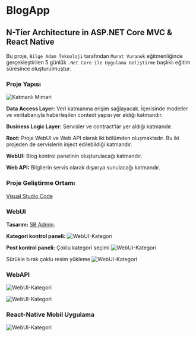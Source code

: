 # BlogApp
## N-Tier Architecture in ASP.NET Core MVC &amp; React Native

Bu proje, `Bilge Adam Teknoloji` tarafından `Murat Vuranok` eğitmenliğinde gerçekleştirilen 5 günlük `.Net Core ile Uygulama Geliştirme` başlıklı eğitim süresince oluşturulmuştur.

### Proje Yapısı
![Katmanlı Mimari](https://github.com/omereryilmaz/BlogApp/blob/master/readme_img/blogapp_katman.png)

**Data Access Layer:** Veri katmanına erişim sağlayacak. İçerisinde modeller ve veritabanıyla haberleşilen context yapısı yer aldığı katmandır.

**Business Logic Layer:** Servisler ve contract’lar yer aldığı katmandır.

**Root:** Proje WebUI ve Web API olarak iki bölümden oluşmaktadır. Bu iki projeden de servislerin inject edilebildiği katmandır.

**WebUI:** Blog kontrol panelinin oluşturulacağı katmandır. 
	
**Web API:** Bilgilerin servis olarak dışarıya sunulacağı katmandır.
	

### Proje Geliştirme Ortamı
[Visual Studio Code](https://code.visualstudio.com/)


### WebUI
**Tasarım:** [SB Admin](https://startbootstrap.com/templates/sb-admin/).

**Kategori kontrol paneli:**
![WebUI-Kategori](https://github.com/omereryilmaz/BlogApp/blob/master/readme_img/webui_1.png)

**Post kontrol paneli:** 
Çoklu kategori seçimi
![WebUI-Kategori](https://github.com/omereryilmaz/BlogApp/blob/master/readme_img/webui_2.png)

Sürükle bırak çoklu resim yükleme
![WebUI-Kategori](https://github.com/omereryilmaz/BlogApp/blob/master/readme_img/webui_3.png)


### WebAPI
![WebUI-Kategori](https://github.com/omereryilmaz/BlogApp/blob/master/readme_img/webapi_1.png)

![WebUI-Kategori](https://github.com/omereryilmaz/BlogApp/blob/master/readme_img/webapi_2.png)


### React-Native Mobil Uygulama
![WebUI-Kategori](https://github.com/omereryilmaz/BlogApp/blob/master/readme_img/react-native.gif)


